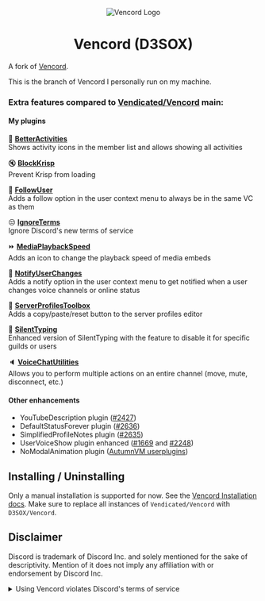 <div align="center">

![Vencord Logo](https://github.com/D3SOX/vencord-userplugins/assets/24937357/f5c06f0e-9d8c-4cca-b990-953d675ec71d)
# Vencord (D3SOX)

</div>

A fork of [Vencord](https://github.com/Vendicated/Vencord).

This is the branch of Vencord I personally run on my machine.

### Extra features compared to [Vendicated/Vencord](https://github.com/Vendicated/Vencord) main:

#### My plugins

🎡 [**BetterActivities**](./src/plugins-extra/betterActivities)  
Shows activity icons in the member list and allows showing all activities

🔇 [**BlockKrisp**](./src/plugins-extra/blockKrisp)  
Prevent Krisp from loading

🤝 [**FollowUser**](./src/plugins-extra/followUser)  
Adds a follow option in the user context menu to always be in the same VC as them

😒 [**IgnoreTerms**](./src/plugins-extra/ignoreTerms)  
Ignore Discord's new terms of service

⏩ [**MediaPlaybackSpeed**](./src/plugins-extra/mediaPlaybackSpeed)  
Adds an icon to change the playback speed of media embeds

🔔 [**NotifyUserChanges**](./src/plugins-extra/notifyUserChanges)  
Adds a notify option in the user context menu to get notified when a user changes voice channels or online status

👤 [**ServerProfilesToolbox**](./src/plugins-extra/serverProfilesToolbox)  
Adds a copy/paste/reset button to the server profiles editor

🤫 [**SilentTyping**](./src/plugins-extra/silentTyping)  
Enhanced version of SilentTyping with the feature to disable it for specific guilds or users

🔈 [**VoiceChatUtilities**](./src/plugins-extra/voiceChatUtilities)  
Allows you to perform multiple actions on an entire channel (move, mute, disconnect, etc.)

#### Other enhancements

- YouTubeDescription plugin ([#2427](https://github.com/Vendicated/Vencord/pull/2427))
- DefaultStatusForever plugin ([#2636](https://github.com/Vendicated/Vencord/pull/2636))
- SimplifiedProfileNotes plugin ([#2635](https://github.com/Vendicated/Vencord/pull/2635))
- UserVoiceShow plugin enhanced ([#1669](https://github.com/Vendicated/Vencord/pull/1669) and [#2248](https://github.com/Vendicated/Vencord/pull/2248))
- NoModalAnimation plugin ([AutumnVM userplugins](https://github.com/AutumnVN/userplugins/))

## Installing / Uninstalling

Only a manual installation is supported for now. See the [Vencord Installation docs](https://docs.vencord.dev/installing/). Make sure to replace all instances of `Vendicated/Vencord` with `D3SOX/Vencord`.

## Disclaimer

Discord is trademark of Discord Inc. and solely mentioned for the sake of descriptivity.
Mention of it does not imply any affiliation with or endorsement by Discord Inc.

<details>
<summary>Using Vencord violates Discord's terms of service</summary>

Client modifications are against Discord’s Terms of Service.

However, Discord is pretty indifferent about them and there are no known cases of users getting banned for using client mods! So you should generally be fine as long as you don’t use any plugins that implement abusive behaviour. But no worries, all inbuilt plugins are safe to use!

Regardless, if your account is very important to you and it getting disabled would be a disaster for you, you should probably not use any client mods (not exclusive to Vencord), just to be safe

Additionally, make sure not to post screenshots with Vencord in a server where you might get banned for it

</details>
